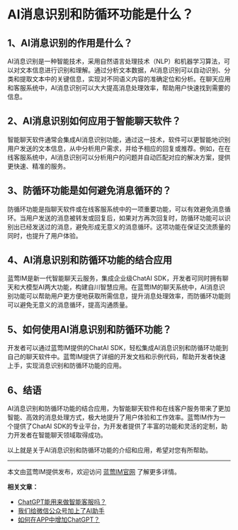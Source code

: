 # AI消息识别和防循环功能是什么？

## 1、AI消息识别的作用是什么？

AI消息识别是一种智能技术，采用自然语言处理技术（NLP）和机器学习算法，可以对文本信息进行识别和理解。通过分析文本数据，AI消息识别可以自动识别、分类和提取文本中的关键信息，实现对不同语义内容的准确定位和分析。在聊天应用和客服系统中，AI消息识别可以大大提高消息处理效率，帮助用户快速找到需要的信息。

## 2、AI消息识别如何应用于智能聊天软件？

智能聊天软件通常会集成AI消息识别功能，通过这一技术，软件可以更智能地识别用户发送的文本信息，从中分析用户需求，并给予相应的回复或推荐。例如，在在线客服系统中，AI消息识别可以分析用户的问题并自动匹配对应的解决方案，提供更快速、精准的服务。

## 3、防循环功能是如何避免消息循环的？

防循环功能是指聊天软件或在线客服系统中的一项重要功能，可以有效避免消息循环。当用户发送的消息被转发或回复后，如果对方再次回复时，防循环功能可以识别出已经发送过的消息，避免形成无意义的消息循环。这项功能在保证交流质量的同时，也提升了用户体验。

## 4、AI消息识别和防循环功能的结合应用

蓝莺IM是新一代智能聊天云服务，集成企业级ChatAI SDK，开发者可同时拥有聊天和大模型AI两大功能，构建自川智慧应用。在蓝莺IM的聊天系统中，AI消息识别功能可以帮助用户更方便地获取所需信息，提升消息处理效率，而防循环功能则可以避免无意义的消息循环，提高沟通质量。

## 5、如何使用AI消息识别和防循环功能？

开发者可以通过蓝莺IM提供的ChatAI SDK，轻松集成AI消息识别和防循环功能到自己的聊天软件中。蓝莺IM提供了详细的开发文档和示例代码，帮助开发者快速上手，实现消息识别和防循环功能的应用。

## 6、结语

AI消息识别和防循环功能的结合应用，为智能聊天软件和在线客户服务带来了更加智能、高效的消息处理方式，极大地提升了用户体验和工作效率。蓝莺IM作为一个提供了ChatAI SDK的专业平台，为开发者提供了丰富的功能和灵活的定制，助力开发者在智能聊天领域取得成功。

以上就是关于AI消息识别和防循环功能的介绍和应用，希望对您有所帮助。

---
本文由蓝莺IM提供发布，欢迎访问 [蓝莺IM官网](https://www.lanyingim.com) 了解更多详情。

**相关文章：**
- [ChatGPT能用来做智能客服吗？](articles/product-and-technologies/how-to-implement-an-intelligent-customer-service-by-chatgpt.html)
- [我们给微信公众号加上了AI助手](articles/product-and-technologies/We-added-an-AI-assistant-to-our-WeChat-Official-Account.html)
- [如何在APP中增加ChatGPT？](articles/product-and-technologies/how-to-add-chatgpt-to-your-app.html)